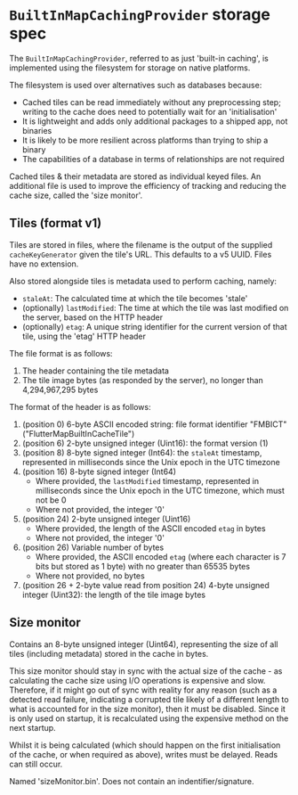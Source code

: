 # `BuiltInMapCachingProvider` storage spec

The `BuiltInMapCachingProvider`, referred to as just 'built-in caching', is implemented using the filesystem for storage on native platforms.

The filesystem is used over alternatives such as databases because:

* Cached tiles can be read immediately without any preprocessing step; writing to the cache does need to potentially wait for an 'initialisation'
* It is lightweight and adds only additional packages to a shipped app, not binaries
* It is likely to be more resilient across platforms than trying to ship a binary
* The capabilities of a database in terms of relationships are not required

Cached tiles & their metadata are stored as individual keyed files. An additional file is used to improve the efficiency of tracking and reducing the cache size, called the 'size monitor'.

## Tiles (format v1)

Tiles are stored in files, where the filename is the output of the supplied `cacheKeyGenerator` given the tile's URL. This defaults to a v5 UUID. Files have no extension.

Also stored alongside tiles is metadata used to perform caching, namely:

* `staleAt`: The calculated time at which the tile becomes 'stale'
* (optionally) `lastModified`: The time at which the tile was last modified on the server, based on the HTTP header
* (optionally) `etag`: A unique string identifier for the current version of that tile, using the 'etag' HTTP header

The file format is as follows:

1. The header containing the tile metadata
2. The tile image bytes (as responded by the server), no longer than 4,294,967,295 bytes

The format of the header is as follows:

1. (position  0) 6-byte ASCII encoded string: file format identifier "FMBICT" ("FlutterMapBuiltInCacheTile")
2. (position  6) 2-byte unsigned integer (Uint16): the format version (1)
3. (position  8) 8-byte signed integer (Int64): the `staleAt` timestamp, represented in milliseconds since the Unix epoch in the UTC timezone
4. (position 16) 8-byte signed integer (Int64)  
   * Where provided, the `lastModified` timestamp, represented in milliseconds since the Unix epoch in the UTC timezone, which must not be 0
   * Where not provided, the integer '0'
5. (position 24) 2-byte unsigned integer (Uint16)  
   * Where provided, the length of the ASCII encoded `etag` in bytes
   * Where not provided, the integer '0'
6. (position 26) Variable number of bytes
   * Where provided, the ASCII encoded `etag` (where each character is 7 bits but stored as 1 byte) with no greater than 65535 bytes
   * Where not provided, no bytes
7. (position 26 + 2-byte value read from position 24) 4-byte unsigned integer (Uint32): the length of the tile image bytes

## Size monitor

Contains an 8-byte unsigned integer (Uint64), representing the size of all tiles (including metadata) stored in the cache in bytes.

This size monitor should stay in sync with the actual size of the cache - as calculating the cache size using I/O operations is expensive and slow. Therefore, if it might go out of sync with reality for any reason (such as a detected read failure, indicating a corrupted tile likely of a different length to what is accounted for in the size monitor), then it must be disabled. Since it is only used on startup, it is recalculated using the expensive method on the next startup.

Whilst it is being calculated (which should happen on the first initialisation of the cache, or when required as above), writes must be delayed. Reads can still occur.

Named 'sizeMonitor.bin'. Does not contain an indentifier/signature.
